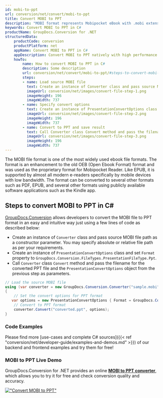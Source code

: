 ```yaml
---
id: mobi-to-ppt
url: conversion/net/convert/mobi-to-ppt
title: Convert MOBI to PPT
description: "MOBI format represents Mobipocket eBook with .mobi extension. Learn how to convert MOBI to PPT file programmatically in C# language using GroupDocs.Conversion for .NET library."
keywords: Convert MOBI to PPT in C#
productName: GroupDocs.Conversion for .NET
structuredData:
    productCode: conversion
    productPlatform: net
    appName: Convert MOBI to PPT in C#
    appDescription: Convert MOBI to PPT natively with high performance using C# language and server side GroupDocs.Conversion for .NET APIs, without the use of any software like Microsoft or Open Office.
    howTo:
        name: How to convert MOBI to PPT in C# 
        description: Some description
        url: conversion/net/convert/mobi-to-ppt/#steps-to-convert-mobi-to-ppt-in-c
        steps:
        - name: Load source MOBI file 
          text: Create an instance of Converter class and pass source MOBI file path as a constructor parameter. You may specify absolute or relative file path as per your requirements. 
          imageUrl: conversion/net/images/convert-file-step-1.png
          imageHeight: 196
          imageWidth: 737
        - name: Specify convert options 
          text: Create an instance of PresentationConvertOptions class.
          imageUrl: conversion/net/images/convert-file-step-2.png
          imageHeight: 196
          imageWidth: 737
        - name: Convert to PPT and save result 
          text: Call Converter class Convert method and pass the filename for the converted HTML file and the PresentationConvertOptions object from the previous step as parameters.
          imageUrl: conversion/net/images/convert-file-step-3.png
          imageHeight: 196
          imageWidth: 737
---
```


The MOBI file format is one of the most widely used ebook file formats. The format is an enhancement to the old OEB (Open Ebook Format) format and was used as the proprietary format for Mobipocket Reader. Like EPUB, it is supported by almost all modern e-readers specifically by mobile devices with low bandwidth. The format can be converted to several other formats such as PDF, EPUB, and several other formats using publicly available software applications such as the Kindle app.

## Steps to convert MOBI to PPT in C#

[GroupDocs.Conversion](https://products.groupdocs.com/conversion/net) allows developers to convert the MOBI file to PPT format in an easy and intuitive way just using a few lines of code as described below:

* Create an instance of `Converter` class and pass source MOBI file path as a constructor parameter. You may specify absolute or relative file path as per your requirements. 
* Create an instance of `PresentationConvertOptions` class and set `Format` property to `GroupDocs.Conversion.FileTypes.PresentationFileType.Ppt`.
* Call `Converter` class `Convert` method and pass the filename for the converted PPT file and the `PresentationConvertOptions` object from the previous step as parameters.

```csharp
// Load the source MOBI file
using (var converter = new GroupDocs.Conversion.Converter("sample.mobi"))
{
    // Set the convert options for PPT format
   var options = new PresentationConvertOptions { Format = GroupDocs.Conversion.FileTypes.PresentationFileType.Ppt };
    // Convert to PPT format
    converter.Convert("converted.ppt", options);
}
```

### Code Examples

Please find more [use-cases and complete C# sources]({{< ref "conversion/net/developer-guide/examples-and-demos.md" >}}) of our backend and frontend examples and try them for free!

### MOBI to PPT Live Demo

GroupDocs.Conversion for .NET provides an online [**MOBI to PPT converter**](https://products.groupdocs.app/conversion/mobi-to-ppt), which allows you to try it for free and check conversion quality and accuracy.

[!["Convert MOBI to PPT"](conversion/net/images/convert-to-ppt/convert-mobi-to-ppt.png)](https://products.groupdocs.app/conversion/mobi-to-ppt)